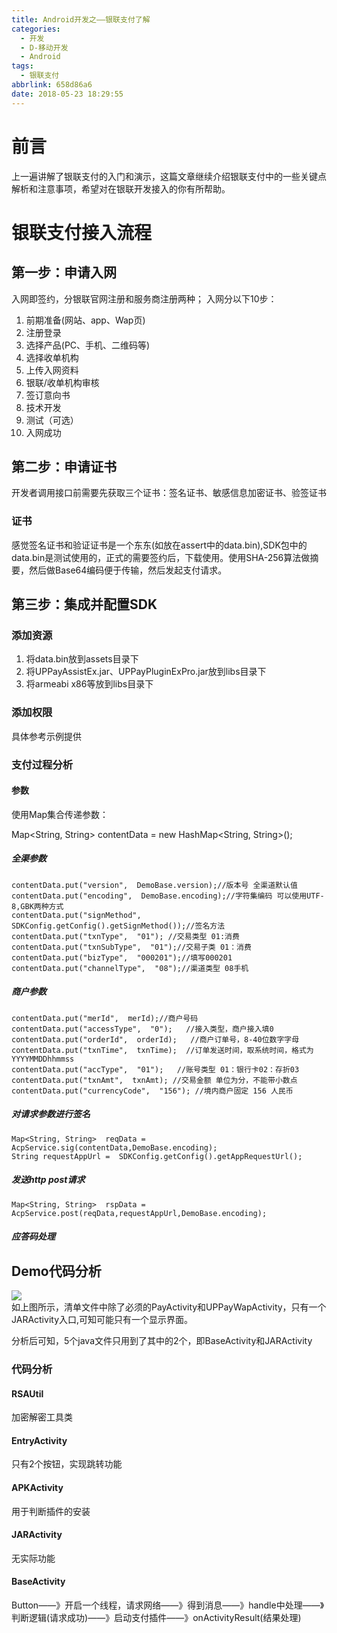 ```yaml
---
title: Android开发之——银联支付了解
categories:
  - 开发
  - D-移动开发
  - Android
tags:
  - 银联支付
abbrlink: 658d86a6
date: 2018-05-23 18:29:55
---
```

# 前言
上一遍讲解了银联支付的入门和演示，这篇文章继续介绍银联支付中的一些关键点解析和注意事项，希望对在银联开发接入的你有所帮助。   


<!--more-->
# 银联支付接入流程 
## 第一步：申请入网
入网即签约，分银联官网注册和服务商注册两种；
入网分以下10步：    

1. 前期准备(网站、app、Wap页)
2. 注册登录
3. 选择产品(PC、手机、二维码等)
4. 选择收单机构
5. 上传入网资料
6. 银联/收单机构审核
7. 签订意向书
8. 技术开发
9. 测试（可选）
10. 入网成功


## 第二步：申请证书
开发者调用接口前需要先获取三个证书：签名证书、敏感信息加密证书、验签证书  

### 证书  
感觉签名证书和验证证书是一个东东(如放在assert中的data.bin),SDK包中的data.bin是测试使用的，正式的需要签约后，下载使用。使用SHA-256算法做摘要，然后做Base64编码便于传输，然后发起支付请求。  



## 第三步：集成并配置SDK
### 添加资源 
1. 将data.bin放到assets目录下
2. 将UPPayAssistEx.jar、UPPayPluginExPro.jar放到libs目录下
3. 将armeabi x86等放到libs目录下

### 添加权限 
具体参考示例提供 
### 支付过程分析 
#### 参数 
使用Map集合传递参数：  

Map<String, String>  contentData = new HashMap<String, String>();

##### 全渠参数

	contentData.put("version",  DemoBase.version);//版本号 全渠道默认值
	contentData.put("encoding",  DemoBase.encoding);//字符集编码 可以使用UTF-8,GBK两种方式
	contentData.put("signMethod",  SDKConfig.getConfig().getSignMethod());//签名方法
	contentData.put("txnType",  "01"); //交易类型 01:消费
	contentData.put("txnSubType",  "01");//交易子类 01：消费
	contentData.put("bizType",  "000201");//填写000201
	contentData.put("channelType",  "08");//渠道类型 08手机

##### 商户参数

	contentData.put("merId",  merId);//商户号码
	contentData.put("accessType",  "0");   //接入类型，商户接入填0 
	contentData.put("orderId",  orderId);   //商户订单号，8-40位数字字母
	contentData.put("txnTime",  txnTime);  //订单发送时间，取系统时间，格式为YYYYMMDDhhmmss
	contentData.put("accType",  "01");   //账号类型 01：银行卡02：存折03
	contentData.put("txnAmt",  txnAmt); //交易金额 单位为分，不能带小数点
	contentData.put("currencyCode",  "156"); //境内商户固定 156 人民币
##### 对请求参数进行签名
	Map<String, String>  reqData = AcpService.sig(contentData,DemoBase.encoding);
	String requestAppUrl =  SDKConfig.getConfig().getAppRequestUrl();  
##### 发送http post请求
	Map<String, String>  rspData = AcpService.post(reqData,requestAppUrl,DemoBase.encoding); 
##### 应答码处理
## Demo代码分析 
![][1]  
如上图所示，清单文件中除了必须的PayActivity和UPPayWapActivity，只有一个JARActivity入口,可知可能只有一个显示界面。   

分析后可知，5个java文件只用到了其中的2个，即BaseActivity和JARActivity
### 代码分析 

####  RSAUtil
加密解密工具类
#### EntryActivity
只有2个按钮，实现跳转功能
#### APKActivity
用于判断插件的安装
#### JARActivity
无实际功能
#### BaseActivity
Button——》开启一个线程，请求网络——》得到消息——》handle中处理——》判断逻辑(请求成功)——》启动支付插件——》onActivityResult(结果处理)



[1]: https://cdn.jsdelivr.net/gh/PGzxc/CDN@master/blog-image/yinlian-demo-analysis.png